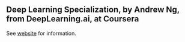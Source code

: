 ## Deep Learning Specialization, by Andrew Ng, from DeepLearning.ai, at Coursera

See [website](https://adaickalavan.github.io/portfolio/deep_learning_ai_andrew_ng/) for information.

